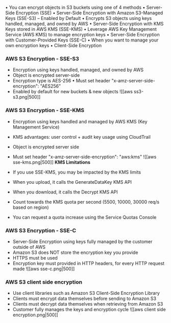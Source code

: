 • You can encrypt objects in S3 buckets using one of 4 methods • Server-Side Encryption (SSE) • Server-Side Encryption with Amazon S3-Managed Keys (SSE-S3) – Enabled by Default • Encrypts S3 objects using keys handled, managed, and owned by AWS • Server-Side Encryption with KMS Keys stored in AWS KMS (SSE-KMS) • Leverage AWS Key Management Service (AWS KMS) to manage encryption keys • Server-Side Encryption with Customer-Provided Keys (SSE-C) • When you want to manage your own encryption keys • Client-Side Encryption

### AWS S3 Encryption - SSE-S3

- Encryption using keys handled, managed, and owned by AWS 
- Object is encrypted server-side 
- Encryption type is AES-256 • Must set header "x-amz-server-side-encryption": "AES256" 
- Enabled by default for new buckets & new objects
![[aws ss3-s3.png|500]]

### AWS S3 Encryption - SSE-KMS

- Encryption using keys handled and managed by AWS KMS (Key Management Service) 
- KMS advantages: user control + audit key usage using CloudTrail 
- Object is encrypted server side 
- Must set header "x-amz-server-side-encryption": "aws:kms"
![[aws sse-kms.png|500]]
__KMS Limitations__

- If you use SSE-KMS, you may be impacted by the KMS limits 
- When you upload, it calls the GenerateDataKey KMS API 
- When you download, it calls the Decrypt KMS API 
- Count towards the KMS quota per second (5500, 10000, 30000 req/s based on region) 
- You can request a quota increase using the Service Quotas Console

### AWS S3 Encryption - SSE-C

- Server-Side Encryption using keys fully managed by the customer outside of AWS 
- Amazon S3 does NOT store the encryption key you provide 
- HTTPS must be used 
- Encryption key must provided in HTTP headers, for every HTTP request made
![[aws sse-c.png|500]]

### AWS S3 client side encryption
- Use client libraries such as Amazon S3 Client-Side Encryption Library 
- Clients must encrypt data themselves before sending to Amazon S3 
- Clients must decrypt data themselves when retrieving from Amazon S3 
- Customer fully manages the keys and encryption cycle
![[aws client side encryption.png|500]]